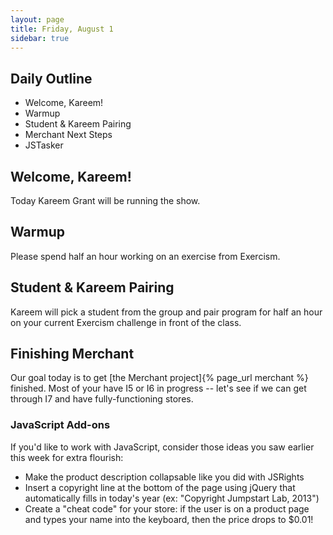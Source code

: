 ```yaml
---
layout: page
title: Friday, August 1
sidebar: true
---
```


## Daily Outline

* Welcome, Kareem!
* Warmup
* Student & Kareem Pairing
* Merchant Next Steps
* JSTasker

## Welcome, Kareem!

Today Kareem Grant will be running the show.

## Warmup

Please spend half an hour working on an exercise from Exercism.

## Student & Kareem Pairing

Kareem will pick a student from the group and pair program for half an hour on your current Exercism challenge in front of the class.

## Finishing Merchant

Our goal today is to get [the Merchant project]{% page_url merchant %} finished. Most of your have I5 or I6 in progress -- let's see if we can get through I7 and have fully-functioning stores.

### JavaScript Add-ons

If you'd like to work with JavaScript, consider those ideas you saw earlier this week for extra flourish:

* Make the product description collapsable like you did with JSRights
* Insert a copyright line at the bottom of the page using jQuery that automatically fills in today's year (ex: "Copyright Jumpstart Lab, 2013")
* Create a "cheat code" for your store: if the user is on a product page and types your name into the keyboard, then the price drops to $0.01!
